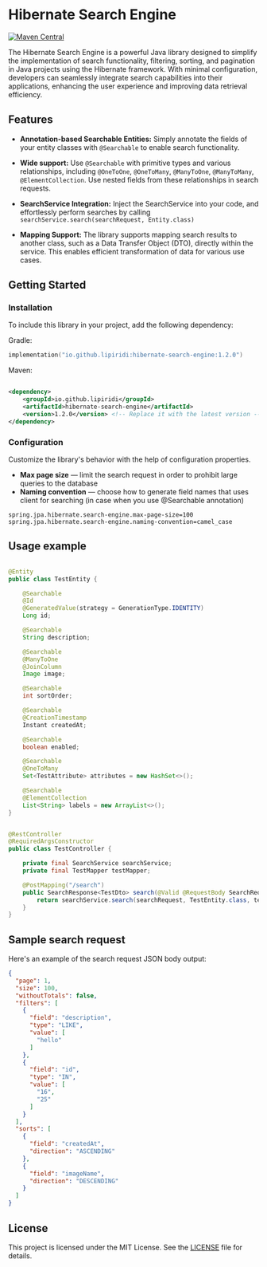 # Hibernate Search Engine

[![Maven Central](https://img.shields.io/maven-central/v/io.github.lipiridi/hibernate-search-engine)](https://search.maven.org/artifact/io.github.lipiridi/hibernate-search-engine)

The Hibernate Search Engine is a powerful Java library designed to simplify the implementation of search functionality,
filtering, sorting, and pagination in Java projects using the Hibernate framework. With minimal configuration,
developers can seamlessly integrate search capabilities into their applications, enhancing the user experience and
improving data retrieval efficiency.

## Features

- **Annotation-based Searchable Entities:** Simply annotate the fields of your entity classes with `@Searchable` to
  enable
  search functionality.


- **Wide support:** Use `@Searchable` with primitive types and various relationships, including `@OneToOne`,
  `@OneToMany`, `@ManyToOne`,
  `@ManyToMany`, `@ElementCollection`. Use nested fields from these relationships in search requests.


- **SearchService Integration:** Inject the SearchService into your code, and effortlessly perform searches by
  calling `searchService.search(searchRequest, Entity.class)`


- **Mapping Support:** The library supports mapping search results to another class, such as a Data Transfer Object
  (DTO), directly within the service. This enables efficient transformation of data for various use cases.

## Getting Started

### Installation

To include this library in your project, add the following dependency:

Gradle:

```kotlin
implementation("io.github.lipiridi:hibernate-search-engine:1.2.0")
```

Maven:

```xml

<dependency>
    <groupId>io.github.lipiridi</groupId>
    <artifactId>hibernate-search-engine</artifactId>
    <version>1.2.0</version> <!-- Replace it with the latest version -->
</dependency>
```

### Configuration

Customize the library's behavior with the help of configuration properties.

- **Max page size** — limit the search request in order to prohibit large queries to the database
- **Naming convention** — choose how to generate field names that uses client for searching (in case when you use
  @Searchable annotation)

```properties
spring.jpa.hibernate.search-engine.max-page-size=100
spring.jpa.hibernate.search-engine.naming-convention=camel_case
```

## Usage example

```java

@Entity
public class TestEntity {

    @Searchable
    @Id
    @GeneratedValue(strategy = GenerationType.IDENTITY)
    Long id;

    @Searchable
    String description;

    @Searchable
    @ManyToOne
    @JoinColumn
    Image image;

    @Searchable
    int sortOrder;

    @Searchable
    @CreationTimestamp
    Instant createdAt;

    @Searchable
    boolean enabled;

    @Searchable
    @OneToMany
    Set<TestAttribute> attributes = new HashSet<>();

    @Searchable
    @ElementCollection
    List<String> labels = new ArrayList<>();
}
```

```java

@RestController
@RequiredArgsConstructor
public class TestController {

    private final SearchService searchService;
    private final TestMapper testMapper;

    @PostMapping("/search")
    public SearchResponse<TestDto> search(@Valid @RequestBody SearchRequest searchRequest) {
        return searchService.search(searchRequest, TestEntity.class, testMapper::toDto);
    }
}
```

## Sample search request

Here's an example of the search request JSON body output:

```json
{
  "page": 1,
  "size": 100,
  "withoutTotals": false,
  "filters": [
    {
      "field": "description",
      "type": "LIKE",
      "value": [
        "hello"
      ]
    },
    {
      "field": "id",
      "type": "IN",
      "value": [
        "16",
        "25"
      ]
    }
  ],
  "sorts": [
    {
      "field": "createdAt",
      "direction": "ASCENDING"
    },
    {
      "field": "imageName",
      "direction": "DESCENDING"
    }
  ]
}
```

## License

This project is licensed under the MIT License. See the [LICENSE](LICENSE) file for details.
